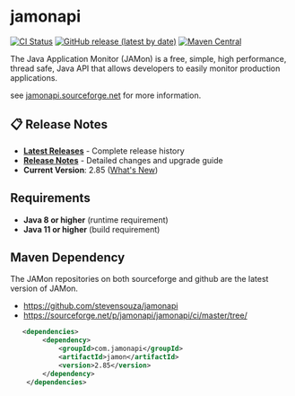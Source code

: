 # jamonapi

[![CI Status](https://github.com/stevensouza/jamonapi/workflows/JAMon%20CI/CD%20Pipeline/badge.svg)](https://github.com/stevensouza/jamonapi/actions)
[![GitHub release (latest by date)](https://img.shields.io/github/v/release/stevensouza/jamonapi)](https://github.com/stevensouza/jamonapi/releases/latest)
[![Maven Central](https://img.shields.io/maven-central/v/com.jamonapi/jamon)](https://central.sonatype.com/artifact/com.jamonapi/jamon)

The Java Application Monitor (JAMon) is a free, simple, high performance, thread safe, Java API that allows developers to easily monitor production applications.

see [jamonapi.sourceforge.net](http://jamonapi.sourceforge.net) for more information.

## 📋 Release Notes

- **[Latest Releases](https://github.com/stevensouza/jamonapi/releases)** - Complete release history
- **[Release Notes](RELEASE_NOTES.md)** - Detailed changes and upgrade guide
- **Current Version**: 2.85 ([What's New](https://github.com/stevensouza/jamonapi/releases/tag/v2_85))

## Requirements

- **Java 8 or higher** (runtime requirement)
- **Java 11 or higher** (build requirement)

## Maven Dependency

The JAMon repositories on both sourceforge and github are the latest version of JAMon.
* https://github.com/stevensouza/jamonapi
* https://sourceforge.net/p/jamonapi/jamonapi/ci/master/tree/

```xml
   <dependencies>
        <dependency>
            <groupId>com.jamonapi</groupId>
            <artifactId>jamon</artifactId>
            <version>2.85</version>
        </dependency>
    </dependencies>
```
